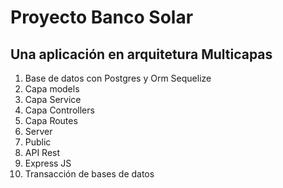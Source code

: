 # Proyecto Banco Solar
## Una aplicación en arquitetura Multicapas
1. Base de datos con Postgres y Orm Sequelize
2. Capa models
3. Capa Service
4. Capa Controllers
5. Capa Routes
6. Server
7. Public
8. API Rest
9. Express JS
10. Transacción de bases de datos